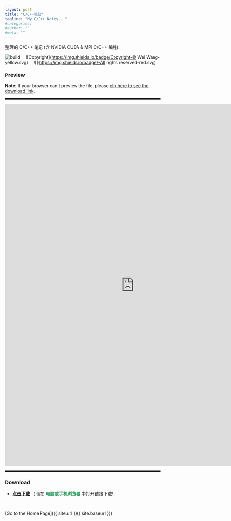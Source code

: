 ```yaml
---
layout: post
title: "C/C++笔记"
tagline: "My C/C++ Notes..."
#categories: 
#author: ""
#meta: ""
---
```

整理的 C/C++ 笔记 (含 NVIDIA CUDA & MPI C/C++ 编程).

![build](https://img.shields.io/badge/build-succeeded-brightgreen.svg) &emsp;![Copyright](https://img.shields.io/badge/Copyright-© Wei Wang-yellow.svg) &emsp;![](https://img.shields.io/badge/-All rights reserved-red.svg)

### Preview

**Note**: If your browser can't preview the file, please [clik here to see the download link](#download "Download").
<hr style="height:5px;" />
<embed src="https://raw.githubusercontent.com/NoNo721/Memo/master/cppNotes.pdf" width="833" height="1175" >
<hr style="height:5px;" />

### Download<span id="download"></span>

* [**点击下载**](https://raw.githubusercontent.com/NoNo721/Memo/master/cppNotes.pdf "https://raw.githubusercontent.com/NoNo721/Memo/master/cppNotes.pdf") &ensp;( 请在 <font color="#26975b"><b>电脑或手机浏览器</b></font> 中打开链接下载! )

&ensp;

[Go to the Home Page]({{ site.url }}{{ site.baseurl }})